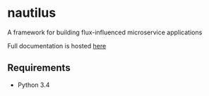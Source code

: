# nautilus
A framework for building flux-influenced microservice applications 

Full documentation is hosted [here](http://aaivazis.github.io/nautilus/)

## Requirements
* Python 3.4
